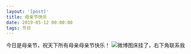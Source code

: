 ```yaml
---
layout: '[post]'
title: 母亲节快乐
date: 2019-05-12 00:00:00
tags: 节日
---
```


今日是母亲节，祝天下所有母亲母亲节快乐！
![微博图床挂了，右下角联系我](http://wx3.sinaimg.cn/mw690/007Kw5WHgy1g2yr07u2m4j30ez0abaai.jpg)
